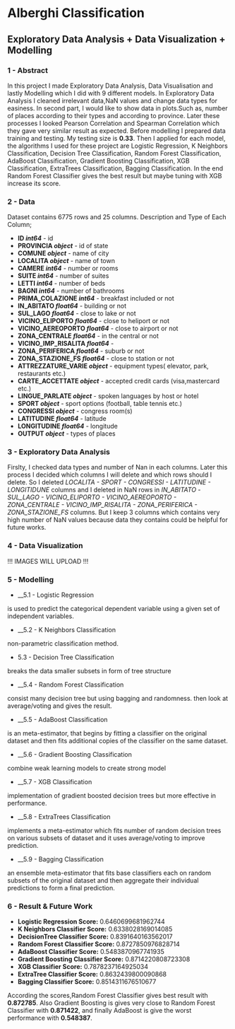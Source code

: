 
# Alberghi Classification


## Exploratory Data Analysis + Data Visualization + Modelling 

### 1 - Abstract

In this project I made Exploratory Data Analysis, Data Visualisation and lastly Modelling which I did with 9 different models. In Exploratory Data Analysis I cleaned irrelevant data,NaN values and change data types for easiness. In second part, I would like to show data in plots.Such as, number of places according to their types and according to province. Later these processes I looked Pearson Correlation and Spearman Correlation which they gave very similar result as expected. Before modelling I prepared data training and testing. My testing size is __0.33__. Then I applied for each model, the algorithms I used for these project are Logistic Regression, K Neighbors Classification, Decision Tree Classification, Random Forest Classification, AdaBoost Classification, Gradient Boosting Classification, XGB Classification, ExtraTrees Classification, Bagging Classification. In the end Random Forest Classifier gives the best result but maybe tuning with XGB increase its score.  

### 2 - Data

Dataset contains 6775 rows and 25 columns.
Description and Type of Each Column;

* __ID                       *int64*__   - id
* __PROVINCIA               *object*__   - id of state
* __COMUNE                  *object*__   - name of city
* __LOCALITA                *object*__   - name of town
* __CAMERE                   *int64*__   - number or rooms
* __SUITE                    *int64*__   - number of suites
* __LETTI                    *int64*__   - number of beds
* __BAGNI                    *int64*__   - number of bathrooms
* __PRIMA_COLAZIONE          *int64*__   - breakfast included or not
* __IN_ABITATO             *float64*__   - building or not
* __SUL_LAGO               *float64*__   - close to lake or not
* __VICINO_ELIPORTO        *float64*__   - close to heliport or not
* __VICINO_AEREOPORTO      *float64*__   - close to airport or not
* __ZONA_CENTRALE          *float64*__   - in the central or not
* __VICINO_IMP_RISALITA    *float64*__   -
* __ZONA_PERIFERICA        *float64*__   - suburb or not
* __ZONA_STAZIONE_FS       *float64*__   - close to station or not
* __ATTREZZATURE_VARIE      *object*__   - equipment types( elevator, park, restaurants etc.)
* __CARTE_ACCETTATE         *object*__   - accepted credit cards (visa,mastercard etc.)
* __LINGUE_PARLATE          *object*__   - spoken languages by host or hotel
* __SPORT                   *object*__   - sport options (football, table tennis etc.)
* __CONGRESSI               *object*__   - congress room(s)
* __LATITUDINE             *float64*__   - latitude
* __LONGITUDINE            *float64*__   - longitude
* __OUTPUT                  *object*__   - types of places

### 3 - Exploratory Data Analysis

Firslty, I checked data types and number of Nan in each columns. Later this process I decided which columns I will delete and which rows should I delete. So I deleted *LOCALITA - SPORT - CONGRESSI - LATITUDINE - LONGITIDUNE* columns and I deleted in NaN rows in *IN_ABITATO -SUL_LAGO - VICINO_ELIPORTO - VICINO_AEREOPORTO - ZONA_CENTRALE - VICINO_IMP_RISALITA - ZONA_PERIFERICA - ZONA_STAZIONE_FS* columns. But I keep 3 columns which contains very high number of NaN values because data they contains could be helpful for future works. 

### 4 - Data Visualization

!!!  IMAGES WILL UPLOAD !!!


### 5 - Modelling 

* __5.1 - Logistic Regression

is used to predict the categorical dependent variable using a given set of independent variables. 

* __5.2 - K Neighbors Classification

non-parametric classification method.

* 5.3 - Decision Tree Classification

breaks the data smaller subsets in form of tree structure

* __5.4 - Random Forest Classification

consist many decision tree but using bagging and randomness. then look at average/voting and gives the result.

* __5.5 - AdaBoost Classification

is an meta-estimator, that begins by fitting a classifier on the original dataset and then fits additional copies of the classifier on the same dataset.

* __5.6 - Gradient Boosting Classification

combine weak learning models to create strong model 

* __5.7 - XGB Classification

implementation of gradient boosted decision trees but more effective in performance.

* __5.8 - ExtraTrees Classification

implements a meta-estimator which fits number of random decision trees on various subsets of dataset and it uses average/voting to improve prediction.


* __5.9 - Bagging Classification

an ensemble meta-estimator that fits base classifiers each on random subsets of the original dataset and then aggregate their individual predictions  to form a final prediction.

### 6 - Result & Future Work

* __Logistic Regression Score:__ 0.6460699681962744
* __K Neighbors Classifier Score:__ 0.6338028169014085
* __DecisionTree Classifier Score:__ 0.8391640163562017
* __Random Forest Classifier Score:__ 0.8727850976828714
* __AdaBoost Classifier Score:__ 0.5483870967741935
* __Gradient Boosting Classifier Score:__ 0.8714220808723308
* __XGB Classifier Score:__ 0.7878237164925034
* __ExtraTree Classifier Score:__ 0.8632439800090868
* __Bagging Classifier Score:__ 0.8514311676510677

According the scores,Random Forest Classifier gives best result with __0.872785__. Also Gradient Boosting is gives very close to Random Forest Classifier with __0.871422__, and finally AdaBoost is give the worst performance with __0.548387__.
